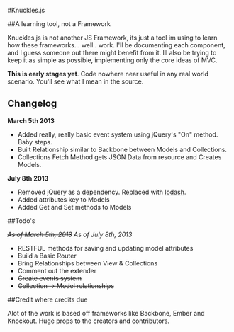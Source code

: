 

#Knuckles.js

##A learning tool, not a Framework

Knuckles.js is not another JS Framework, its just a tool im using to learn how these frameworks... well.. work. I'll be documenting each component, and I guess someone out there might benefit from it. Ill also be trying to keep it as simple as possible, implementing only the core ideas of MVC.

**This is early stages yet**. Code nowhere near useful in any real world scenario. You'll see what I mean in the source.



## Changelog

**March 5th 2013**

- Added really, really basic event system using jQuery's "On" method. Baby steps.
- Built Relationship similar to Backbone between Models and Collections.
- Collections Fetch Method gets JSON Data from resource and Creates Models.

**July 8th 2013**

- Removed jQuery as a dependency. Replaced with [lodash](http://lodash.com/).
- Added attributes key to Models
- Added Get and Set methods to Models 


##Todo's

~~*As of March 5th, 2013*~~
*As of July 8th, 2013*

- RESTFUL methods for saving and updating model attributes
- Build a Basic Router
- Bring Relationships between View & Collections
- Comment out the extender 
- ~~Create events system~~
- ~~Collection -> Model relationships~~



##Credit where credits due

Alot of the work is based off frameworks like Backbone, Ember and Knockout. Huge props to the creators and contributors.